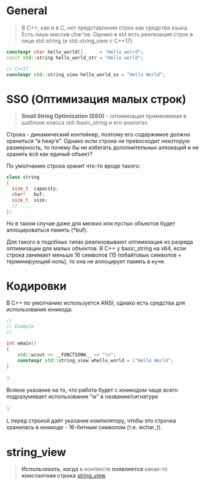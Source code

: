 # General

> В С++, как и в С, нет представления строк как средства языка. Есть лишь массив char’ов. Однако в std есть реализация строк в лице std::string (и std::string_view с С++17)
> 

```cpp
constexpr char hello_world[]      = "Hello wolrd";
const std::string hello_world_str = "Hello world";

// C++17
constexpr std::string_view hello_world_sv = "Hello World";
```

# SSO (Оптимизация малых строк)

> **Small String Optimization (SSO)** - оптимизация применяемая в шаблоне класса std::basic_string и его аналогах.

Строка - динамический контейнер, поэтому его содержимое должно храниться “в heap’е”. Однако если строка не превосходит некоторую размерность, то почему бы не избегать дополнительных аллокаций и не хранить всё как единый объект?

По умолчанию строка хранит что-то вроде такого:

```cpp
class string
{
  size_t  capacity;
  char*   buf;
  size_t  size;
  // ....
};
```

Но в таком случае даже для мелких или пустых объектов будет аллоцироваться память (*buf).

Для такого в подобных типах реализовывают оптимизация из разряда оптимизации для малых объектов. 
В С++ у basic_string на х64, если строка занимает меньше 16 символов (15 побайтовых символов + терминирующий ноль), то она не аллоцирует память в куче.

# Кодировки

В С++ по умолчанию используется ANSI, однако есть средства для использования юникода:

```cpp
//
// Example
//

int wmain()
{
	std::wcout << __FUNCTIONW__ << "\n";
	constexpr std::string_view whello_world = L"Hello World"; 
}
```

<aside>
💡

Всякое указание на то, что работа будет с юникодом чаще всего подразумевает использование “w” в названии/сигнатуре

</aside>

<aside>
💡

L перед строкой даёт указание компилятору, чтобы это строчка хранилась в юникоде - 16-битным символом (т.е. wchar_t).

</aside>

# string_view

> **Использовать**, **когда** в контексте **появляется** какая-то **константная строка**
> [string_view](https://metanit.com/cpp/tutorial/12.10.php)